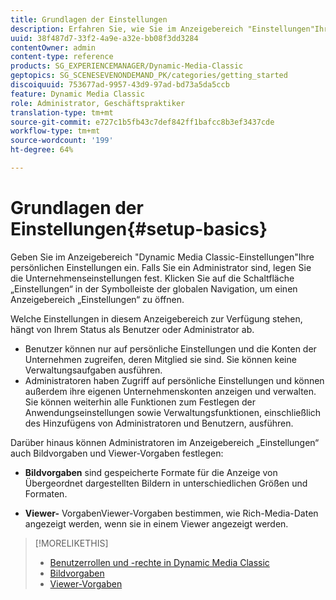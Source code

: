 ```yaml
---
title: Grundlagen der Einstellungen
description: Erfahren Sie, wie Sie im Anzeigebereich "Einstellungen"Ihre persönlichen Einstellungen eingeben können. Falls Sie ein Administrator sind, legen Sie die Unternehmenseinstellungen fest.
uuid: 38f487d7-33f2-4a9e-a32e-bb08f3dd3284
contentOwner: admin
content-type: reference
products: SG_EXPERIENCEMANAGER/Dynamic-Media-Classic
geptopics: SG_SCENESEVENONDEMAND_PK/categories/getting_started
discoiquuid: 753677ad-9957-43d9-97ad-bd73a5da5ccb
feature: Dynamic Media Classic
role: Administrator, Geschäftspraktiker
translation-type: tm+mt
source-git-commit: e727c1b5fb43c7def842ff1bafcc8b3ef3437cde
workflow-type: tm+mt
source-wordcount: '199'
ht-degree: 64%

---
```



# Grundlagen der Einstellungen{#setup-basics}

Geben Sie im Anzeigebereich &quot;Dynamic Media Classic-Einstellungen&quot;Ihre persönlichen Einstellungen ein. Falls Sie ein Administrator sind, legen Sie die Unternehmenseinstellungen fest. Klicken Sie auf die Schaltfläche „Einstellungen“ in der Symbolleiste der globalen Navigation, um einen Anzeigebereich „Einstellungen“ zu öffnen.

Welche Einstellungen in diesem Anzeigebereich zur Verfügung stehen, hängt von Ihrem Status als Benutzer oder Administrator ab.

* Benutzer können nur auf persönliche Einstellungen und die Konten der Unternehmen zugreifen, deren Mitglied sie sind. Sie können keine Verwaltungsaufgaben ausführen.
* Administratoren haben Zugriff auf persönliche Einstellungen und können außerdem ihre eigenen Unternehmenskonten anzeigen und verwalten. Sie können weiterhin alle Funktionen zum Festlegen der Anwendungseinstellungen sowie Verwaltungsfunktionen, einschließlich des Hinzufügens von Administratoren und Benutzern, ausführen.

Darüber hinaus können Administratoren im Anzeigebereich „Einstellungen“ auch Bildvorgaben und Viewer-Vorgaben festlegen:

* **Bildvorgaben**
sind gespeicherte Formate für die Anzeige von Übergeordnet dargestellten Bildern in unterschiedlichen Größen und Formaten.

* **Viewer-**
VorgabenViewer-Vorgaben bestimmen, wie Rich-Media-Daten angezeigt werden, wenn sie in einem Viewer angezeigt werden.

>[!MORELIKETHIS]
>
>* [Benutzerrollen und -rechte in Dynamic Media Classic](administration-setup.md#user_administration)
>* [Bildvorgaben](application-setup.md#image_presets)
>* [Viewer-Vorgaben](application-setup.md#viewer_presets)

